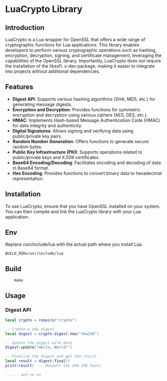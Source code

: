 # LuaCrypto Library

## Introduction
LuaCrypto is a Lua wrapper for OpenSSL that offers a wide range of cryptographic functions for Lua applications.   This library enables developers to perform various cryptographic operations such as hashing, encryption, decryption, signing, and certificate management, leveraging the capabilities of the OpenSSL library.   Importantly, LuaCrypto does not require the installation of the libssl1.  x-dev package, making it easier to integrate into projects without additional dependencies.

## Features
- **Digest API**: Supports various hashing algorithms (SHA, MD5, etc.) for generating message digests.
- **Encryption and Decryption**: Provides functions for symmetric encryption and decryption using various ciphers (AES, DES, etc.).
- **HMAC**: Implements Hash-based Message Authentication Code (HMAC) for data integrity and authenticity.
- **Digital Signatures**: Allows signing and verifying data using public/private key pairs.
- **Random Number Generation**: Offers functions to generate secure random bytes.
- **Public Key Infrastructure (PKI)**: Supports operations related to public/private keys and X.509 certificates.
- **Base64 Encoding/Decoding**: Facilitates encoding and decoding of data in Base64 format.
- **Hex Encoding**: Provides functions to convert binary data to hexadecimal representation.

## Installation
To use LuaCrypto, ensure that you have OpenSSL installed on your system. You can then compile and link the LuaCrypto library with your Lua application.

## Env
Replace /usr/include/lua with the actual path where you install Lua.
```
BUILD_DIR=/usr/include/lua
```

## Build
```
    make
```

## Usage

### Digest API
```lua
local crypto = require("crypto")

-- Create a new digest
local digest = crypto.digest.new("sha256")

-- Update the digest with data
digest:update("Hello, World!")

-- Finalize the digest and get the result
local result = digest:final()
print(result)  -- Outputs the SHA-256 hash|

-- ... and so on
```